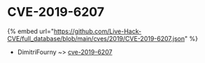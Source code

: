 # CVE-2019-6207
{% embed url="https://github.com/Live-Hack-CVE/full_database/blob/main/cves/2019/CVE-2019-6207.json" %}

* DimitriFourny ~> [cve-2019-6207](https://www.alice-snow.ru/2019/database/cve-2019-6207/cve-2019-6207-dimitrifourny)